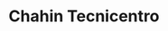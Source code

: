 ---
title: "Chahin Tecnicentro"
url: /tegucigalpa/chahin-tecnicentro/
shop: reparación de automóviles
---